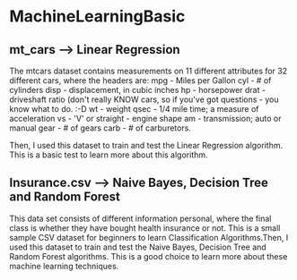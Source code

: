 # MachineLearningBasic


## mt_cars --> Linear Regression
The mtcars dataset contains measurements on 11 different attributes for 32 different cars, where the headers are:
mpg - Miles per Gallon
cyl - # of cylinders
disp - displacement, in cubic inches
hp - horsepower
drat - driveshaft ratio (don't really KNOW cars, so if you've got questions - you know what to do. :-D
wt - weight
qsec - 1/4 mile time; a measure of acceleration
vs - 'V' or straight - engine shape
am - transmission; auto or manual
gear - # of gears
carb - # of carburetors.

Then, I used this dataset to train and test the Linear Regression algorithm. This is a basic test to learn more about this algorithm.



## Insurance.csv --> Naive Bayes, Decision Tree and Random Forest
This data set consists of different information personal, where the final class is whether they have bought health insurance or not. This is a small sample CSV dataset for beginners to learn Classification Algorithms.Then, I used this dataset to train and test the Naive Bayes, Decision Tree and Random Forest algorithms. This is a good choice to learn more about these machine learning techniques.
